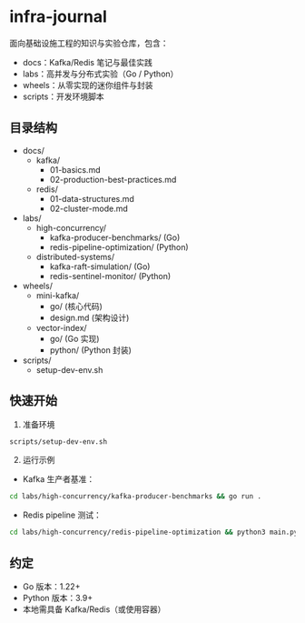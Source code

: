 # infra-journal

面向基础设施工程的知识与实验仓库，包含：
- docs：Kafka/Redis 笔记与最佳实践
- labs：高并发与分布式实验（Go / Python）
- wheels：从零实现的迷你组件与封装
- scripts：开发环境脚本

## 目录结构

- docs/
  - kafka/
    - 01-basics.md
    - 02-production-best-practices.md
  - redis/
    - 01-data-structures.md
    - 02-cluster-mode.md
- labs/
  - high-concurrency/
    - kafka-producer-benchmarks/ (Go)
    - redis-pipeline-optimization/ (Python)
  - distributed-systems/
    - kafka-raft-simulation/ (Go)
    - redis-sentinel-monitor/ (Python)
- wheels/
  - mini-kafka/
    - go/ (核心代码)
    - design.md (架构设计)
  - vector-index/
    - go/ (Go 实现)
    - python/ (Python 封装)
- scripts/
  - setup-dev-env.sh

## 快速开始

1. 准备环境

```bash
scripts/setup-dev-env.sh
```

2. 运行示例

- Kafka 生产者基准：
```bash
cd labs/high-concurrency/kafka-producer-benchmarks && go run .
```

- Redis pipeline 测试：
```bash
cd labs/high-concurrency/redis-pipeline-optimization && python3 main.py
```

## 约定
- Go 版本：1.22+
- Python 版本：3.9+
- 本地需具备 Kafka/Redis（或使用容器）
